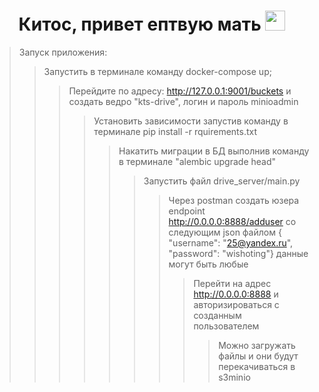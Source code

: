<h1 align="center">Китос, привет ептвую мать 
<img src="https://github.com/blackcater/blackcater/raw/main/images/Hi.gif" height="32"/></h1>

>Запуск приложения:
>>Запустить в терминале команду docker-compose up;
>>>Перейдите по адресу: http://127.0.0.1:9001/buckets и создать ведро "kts-drive", логин и пароль minioadmin
>>>>Установить зависимости запустив команду в терминале pip install -r rquirements.txt
>>>>>Накатить миграции в БД выполнив команду в терминале "alembic upgrade head"
>>>>>>Запустить файл drive_server/main.py
>>>>>>>Через postman создать юзера endpoint http://0.0.0.0:8888/adduser со следующим json файлом {
"username": "25@yandex.ru",
"password": "wishoting"} данные могут быть любые
>>>>>>>>Перейти на адрес http://0.0.0.0:8888 и авторизироваться с созданным пользователем
>>>>>>>>> Можно загружать файлы и они будут перекачиваться в s3minio
